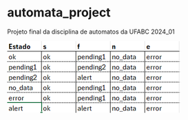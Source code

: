 # automata_project
Projeto final da disciplina de automatos da UFABC 2024_01

![trans_table](authomaton_transition_table.png
)
